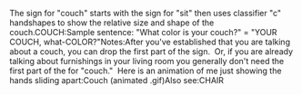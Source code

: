 The sign for "couch" starts with the sign for "sit" then uses classifier "c" handshapes
  to show the relative size and shape of the couch.COUCH:Sample sentence: "What color is your couch?" = "YOUR COUCH, what-COLOR?"Notes:After you've established that you are talking about a couch, you can drop the first
  part of the sign.  Or, if you are already talking about furnishings in
  your living room you generally don't need the first part of the for "couch."  
	Here is an animation of me just showing the hands sliding apart:Couch
  	(animated .gif)Also see:CHAIR